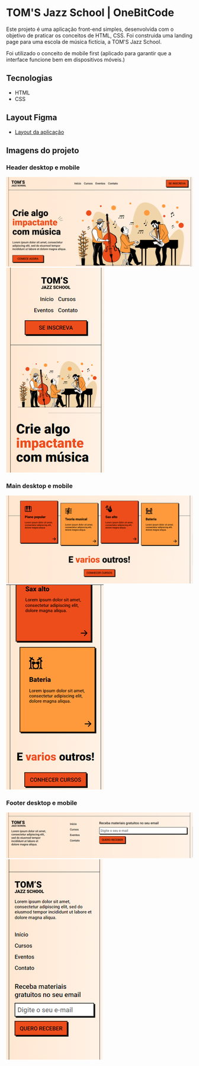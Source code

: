 # TOM'S Jazz School | OneBitCode

Este projeto é uma aplicação front-end simples, desenvolvida com o objetivo de praticar os conceitos de HTML, CSS. Foi construida uma landing page para uma escola de música fictícia, a TOM'S Jazz School.

Foi utilizado o conceito de mobile first (aplicado para garantir que a interface funcione bem em dispositivos móveis.)

## Tecnologias
- HTML
- CSS

## Layout Figma

- [Layout da aplicação](https://www.figma.com/file/76GJ4uK7PyKeAo6dcpVyjA/Tom's-Jazz-School?type=design&node-id=0-1&mode=design&t=6Wo5FsnsUgFYizBa-0)

## Imagens do projeto

### Header desktop e mobile

![](./prints/1.png) 
![](./prints/1.2.png)

### Main desktop e mobile

![](./prints/2.png)
![](./prints/2.1.png)

### Footer desktop e mobile

![](./prints/3.png)
![](./prints/3.1.png)